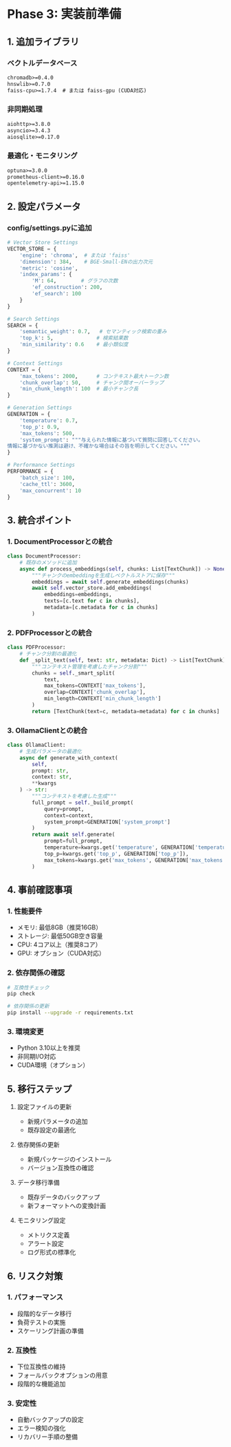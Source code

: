 # Phase 3: 実装前準備

## 1. 追加ライブラリ

### ベクトルデータベース
```txt
chromadb>=0.4.0
hnswlib>=0.7.0
faiss-cpu>=1.7.4  # または faiss-gpu (CUDA対応)
```

### 非同期処理
```txt
aiohttp>=3.8.0
asyncio>=3.4.3
aiosqlite>=0.17.0
```

### 最適化・モニタリング
```txt
optuna>=3.0.0
prometheus-client>=0.16.0
opentelemetry-api>=1.15.0
```

## 2. 設定パラメータ

### config/settings.pyに追加
```python
# Vector Store Settings
VECTOR_STORE = {
    'engine': 'chroma',  # または 'faiss'
    'dimension': 384,    # BGE-Small-ENの出力次元
    'metric': 'cosine',
    'index_params': {
        'M': 64,        # グラフの次数
        'ef_construction': 200,
        'ef_search': 100
    }
}

# Search Settings
SEARCH = {
    'semantic_weight': 0.7,   # セマンティック検索の重み
    'top_k': 5,              # 検索結果数
    'min_similarity': 0.6    # 最小類似度
}

# Context Settings
CONTEXT = {
    'max_tokens': 2000,      # コンテキスト最大トークン数
    'chunk_overlap': 50,     # チャンク間オーバーラップ
    'min_chunk_length': 100  # 最小チャンク長
}

# Generation Settings
GENERATION = {
    'temperature': 0.7,
    'top_p': 0.9,
    'max_tokens': 500,
    'system_prompt': """与えられた情報に基づいて質問に回答してください。
情報に基づかない推測は避け、不確かな場合はその旨を明示してください。"""
}

# Performance Settings
PERFORMANCE = {
    'batch_size': 100,
    'cache_ttl': 3600,
    'max_concurrent': 10
}
```

## 3. 統合ポイント

### 1. DocumentProcessorとの統合
```python
class DocumentProcessor:
    # 既存のメソッドに追加
    async def process_embeddings(self, chunks: List[TextChunk]) -> None:
        """チャンクのembeddingを生成しベクトルストアに保存"""
        embeddings = await self.generate_embeddings(chunks)
        await self.vector_store.add_embeddings(
            embeddings=embeddings,
            texts=[c.text for c in chunks],
            metadata=[c.metadata for c in chunks]
        )
```

### 2. PDFProcessorとの統合
```python
class PDFProcessor:
    # チャンク分割の最適化
    def _split_text(self, text: str, metadata: Dict) -> List[TextChunk]:
        """コンテキスト管理を考慮したチャンク分割"""
        chunks = self._smart_split(
            text,
            max_tokens=CONTEXT['max_tokens'],
            overlap=CONTEXT['chunk_overlap'],
            min_length=CONTEXT['min_chunk_length']
        )
        return [TextChunk(text=c, metadata=metadata) for c in chunks]
```

### 3. OllamaClientとの統合
```python
class OllamaClient:
    # 生成パラメータの最適化
    async def generate_with_context(
        self,
        prompt: str,
        context: str,
        **kwargs
    ) -> str:
        """コンテキストを考慮した生成"""
        full_prompt = self._build_prompt(
            query=prompt,
            context=context,
            system_prompt=GENERATION['system_prompt']
        )
        return await self.generate(
            prompt=full_prompt,
            temperature=kwargs.get('temperature', GENERATION['temperature']),
            top_p=kwargs.get('top_p', GENERATION['top_p']),
            max_tokens=kwargs.get('max_tokens', GENERATION['max_tokens'])
        )
```

## 4. 事前確認事項

### 1. 性能要件
- メモリ: 最低8GB（推奨16GB）
- ストレージ: 最低50GB空き容量
- CPU: 4コア以上（推奨8コア）
- GPU: オプション（CUDA対応）

### 2. 依存関係の確認
```bash
# 互換性チェック
pip check

# 依存関係の更新
pip install --upgrade -r requirements.txt
```

### 3. 環境変更
- Python 3.10以上を推奨
- 非同期I/O対応
- CUDA環境（オプション）

## 5. 移行ステップ

1. 設定ファイルの更新
   - 新規パラメータの追加
   - 既存設定の最適化

2. 依存関係の更新
   - 新規パッケージのインストール
   - バージョン互換性の確認

3. データ移行準備
   - 既存データのバックアップ
   - 新フォーマットへの変換計画

4. モニタリング設定
   - メトリクス定義
   - アラート設定
   - ログ形式の標準化

## 6. リスク対策

### 1. パフォーマンス
- 段階的なデータ移行
- 負荷テストの実施
- スケーリング計画の準備

### 2. 互換性
- 下位互換性の維持
- フォールバックオプションの用意
- 段階的な機能追加

### 3. 安定性
- 自動バックアップの設定
- エラー検知の強化
- リカバリー手順の整備